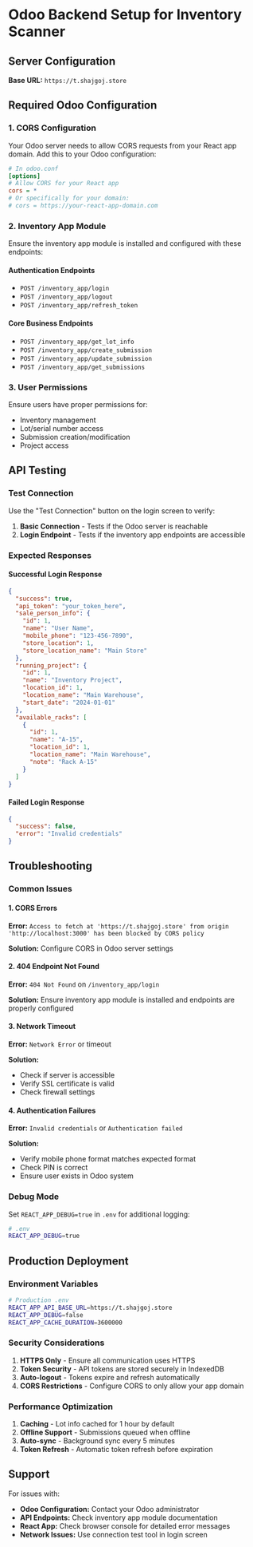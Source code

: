 # Odoo Backend Setup for Inventory Scanner

## Server Configuration

**Base URL:** `https://t.shajgoj.store`

## Required Odoo Configuration

### 1. CORS Configuration
Your Odoo server needs to allow CORS requests from your React app domain. Add this to your Odoo configuration:

```ini
# In odoo.conf
[options]
# Allow CORS for your React app
cors = *
# Or specifically for your domain:
# cors = https://your-react-app-domain.com
```

### 2. Inventory App Module
Ensure the inventory app module is installed and configured with these endpoints:

#### Authentication Endpoints
- `POST /inventory_app/login`
- `POST /inventory_app/logout` 
- `POST /inventory_app/refresh_token`

#### Core Business Endpoints
- `POST /inventory_app/get_lot_info`
- `POST /inventory_app/create_submission`
- `POST /inventory_app/update_submission`
- `POST /inventory_app/get_submissions`

### 3. User Permissions
Ensure users have proper permissions for:
- Inventory management
- Lot/serial number access
- Submission creation/modification
- Project access

## API Testing

### Test Connection
Use the "Test Connection" button on the login screen to verify:
1. **Basic Connection** - Tests if the Odoo server is reachable
2. **Login Endpoint** - Tests if the inventory app endpoints are accessible

### Expected Responses

#### Successful Login Response
```json
{
  "success": true,
  "api_token": "your_token_here",
  "sale_person_info": {
    "id": 1,
    "name": "User Name",
    "mobile_phone": "123-456-7890",
    "store_location": 1,
    "store_location_name": "Main Store"
  },
  "running_project": {
    "id": 1,
    "name": "Inventory Project",
    "location_id": 1,
    "location_name": "Main Warehouse",
    "start_date": "2024-01-01"
  },
  "available_racks": [
    {
      "id": 1,
      "name": "A-15",
      "location_id": 1,
      "location_name": "Main Warehouse",
      "note": "Rack A-15"
    }
  ]
}
```

#### Failed Login Response
```json
{
  "success": false,
  "error": "Invalid credentials"
}
```

## Troubleshooting

### Common Issues

#### 1. CORS Errors
**Error:** `Access to fetch at 'https://t.shajgoj.store' from origin 'http://localhost:3000' has been blocked by CORS policy`

**Solution:** Configure CORS in Odoo server settings

#### 2. 404 Endpoint Not Found
**Error:** `404 Not Found` on `/inventory_app/login`

**Solution:** Ensure inventory app module is installed and endpoints are properly configured

#### 3. Network Timeout
**Error:** `Network Error` or timeout

**Solution:** 
- Check if server is accessible
- Verify SSL certificate is valid
- Check firewall settings

#### 4. Authentication Failures
**Error:** `Invalid credentials` or `Authentication failed`

**Solution:**
- Verify mobile phone format matches expected format
- Check PIN is correct
- Ensure user exists in Odoo system

### Debug Mode
Set `REACT_APP_DEBUG=true` in `.env` for additional logging:

```bash
# .env
REACT_APP_DEBUG=true
```

## Production Deployment

### Environment Variables
```bash
# Production .env
REACT_APP_API_BASE_URL=https://t.shajgoj.store
REACT_APP_DEBUG=false
REACT_APP_CACHE_DURATION=3600000
```

### Security Considerations
1. **HTTPS Only** - Ensure all communication uses HTTPS
2. **Token Security** - API tokens are stored securely in IndexedDB
3. **Auto-logout** - Tokens expire and refresh automatically
4. **CORS Restrictions** - Configure CORS to only allow your app domain

### Performance Optimization
1. **Caching** - Lot info cached for 1 hour by default
2. **Offline Support** - Submissions queued when offline
3. **Auto-sync** - Background sync every 5 minutes
4. **Token Refresh** - Automatic token refresh before expiration

## Support

For issues with:
- **Odoo Configuration:** Contact your Odoo administrator
- **API Endpoints:** Check inventory app module documentation
- **React App:** Check browser console for detailed error messages
- **Network Issues:** Use connection test tool in login screen
